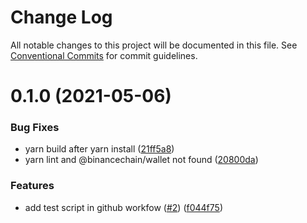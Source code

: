 # Change Log

All notable changes to this project will be documented in this file.
See [Conventional Commits](https://conventionalcommits.org) for commit guidelines.

# 0.1.0 (2021-05-06)


### Bug Fixes

* yarn build after yarn install ([21ff5a8](https://github.com/binance-chain-npm/bcw.js/commit/21ff5a81e23a1578984e8b829641ac84d670a58b))
* yarn lint and @binancechain/wallet not found ([20800da](https://github.com/binance-chain-npm/bcw.js/commit/20800da580217b5978ff4a7fa164a58cebf810d4))


### Features

* add test script in github workfow ([#2](https://github.com/binance-chain-npm/bcw.js/issues/2)) ([f044f75](https://github.com/binance-chain-npm/bcw.js/commit/f044f75dd9f41ce1f4b0abac7fae274458749f43))
